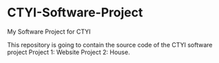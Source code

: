 # CTYI-Software-Project
My Software Project for CTYI

This repository is going to contain the source code of the CTYI software project
Project 1: Website
Project 2: House.
